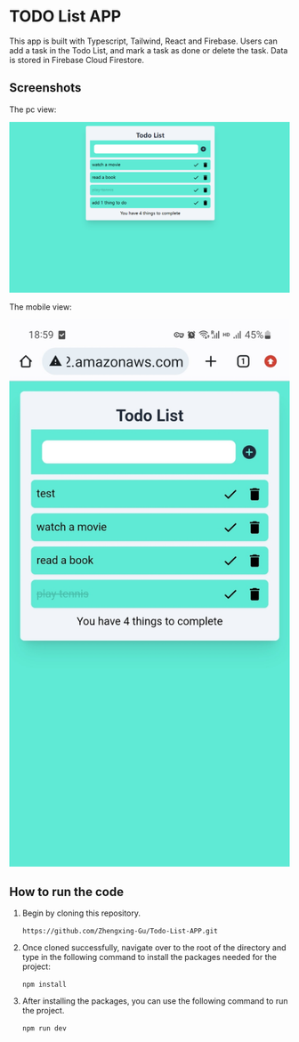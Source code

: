 # TODO List APP

This app is built with Typescript, Tailwind, React and Firebase. Users can add a task in the Todo List, and mark a task as done or delete the task. Data is stored in Firebase Cloud Firestore.

## Screenshots
The pc view:

![PC View](project_images/pc_view.png)

The mobile view:

![PC View](project_images/mobile_view.jpg)

## How to run the code
1. Begin by cloning this repository.

    ```https://github.com/Zhengxing-Gu/Todo-List-APP.git```

2. Once cloned successfully, navigate over to the root of the directory and type 
in the following command to install the packages needed for the project: 

    ```npm install```

3. After installing the packages, you can use the following command to run the project. 

    ```npm run dev```